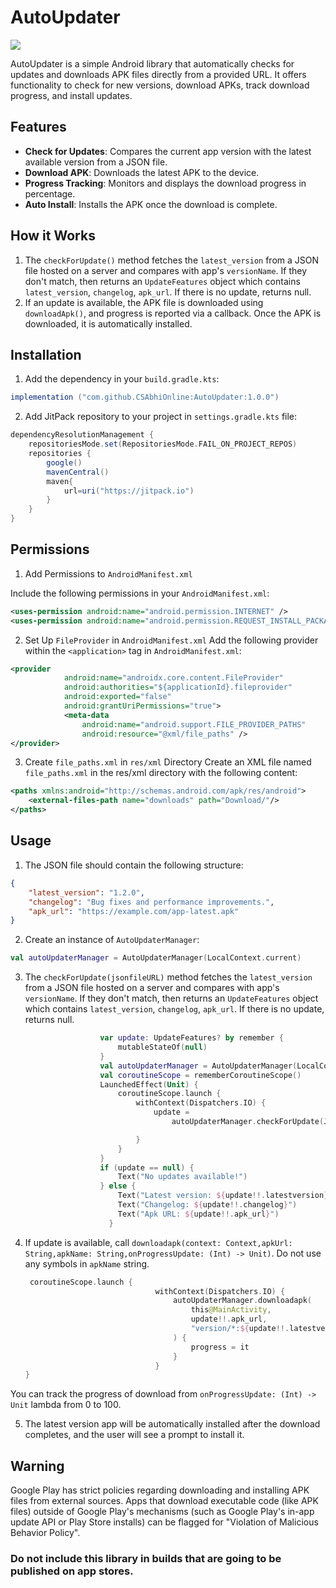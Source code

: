 # AutoUpdater
[![](https://jitpack.io/v/CSAbhiOnline/AutoUpdater.svg)](https://jitpack.io/#CSAbhiOnline/AutoUpdater)

AutoUpdater is a simple Android library that automatically checks for updates and downloads APK files directly from a provided URL. It offers functionality to check for new versions, download APKs, track download progress, and install updates.

## Features

- **Check for Updates**: Compares the current app version with the latest available version from a JSON file.
- **Download APK**: Downloads the latest APK to the device.
- **Progress Tracking**: Monitors and displays the download progress in percentage.
- **Auto Install**: Installs the APK once the download is complete.

## How it Works

1. The `checkForUpdate()` method fetches the ```latest_version``` from a JSON file hosted on a server and compares with app's ```versionName```. If they don't match, then returns an ```UpdateFeatures``` object which contains ```latest_version```, ```changelog```, ```apk_url```. If there is no update, returns null.
2. If an update is available, the APK file is downloaded using `downloadApk()`, and progress is reported via a callback. Once the APK is downloaded, it is automatically installed.

## Installation

1. Add the dependency in your `build.gradle.kts`: 

```groovy
implementation ("com.github.CSAbhiOnline:AutoUpdater:1.0.0")
```
2. Add JitPack repository to your project in `settings.gradle.kts` file:
```groovy
dependencyResolutionManagement {
    repositoriesMode.set(RepositoriesMode.FAIL_ON_PROJECT_REPOS)
    repositories {
        google()
        mavenCentral()
        maven{
            url=uri("https://jitpack.io")
        }
    }
}
```

## Permissions
1. Add Permissions to `AndroidManifest.xml`

Include the following permissions in your `AndroidManifest.xml`:

```xml
<uses-permission android:name="android.permission.INTERNET" />
<uses-permission android:name="android.permission.REQUEST_INSTALL_PACKAGES" />
```
2. Set Up `FileProvider` in `AndroidManifest.xml`
Add the following provider within the `<application>` tag in `AndroidManifest.xml`:
```xml
<provider
            android:name="androidx.core.content.FileProvider"
            android:authorities="${applicationId}.fileprovider"
            android:exported="false"
            android:grantUriPermissions="true">
            <meta-data
                android:name="android.support.FILE_PROVIDER_PATHS"
                android:resource="@xml/file_paths" />
</provider>
```
3. Create `file_paths.xml` in `res/xml` Directory
Create an XML file named `file_paths.xml` in the res/xml directory with the following content:
```xml
<paths xmlns:android="http://schemas.android.com/apk/res/android">
    <external-files-path name="downloads" path="Download/"/>
</paths>
```
## Usage
1. The JSON file should contain the following structure:
```json
{
    "latest_version": "1.2.0",
    "changelog": "Bug fixes and performance improvements.",
    "apk_url": "https://example.com/app-latest.apk"
}
```
2. Create an instance of `AutoUpdaterManager`:
```kotlin
val autoUpdaterManager = AutoUpdaterManager(LocalContext.current)
```
3. The `checkForUpdate(jsonfileURL)` method fetches the ```latest_version``` from a JSON file hosted on a server and compares with app's ```versionName```. If they don't match, then returns an ```UpdateFeatures``` object which contains ```latest_version```, ```changelog```, ```apk_url```. If there is no update, returns null.
```kotlin
                    var update: UpdateFeatures? by remember {
                        mutableStateOf(null)
                    }
                    val autoUpdaterManager = AutoUpdaterManager(LocalContext.current)
                    val coroutineScope = rememberCoroutineScope()
                    LaunchedEffect(Unit) {
                        coroutineScope.launch {
                            withContext(Dispatchers.IO) {
                                update =
                                    autoUpdaterManager.checkForUpdate(JSONfileURL = "https://your/json/file/URL")

                            }
                        }
                    }
                    if (update == null) {
                        Text("No updates available!")
                    } else {
                        Text("Latest version: ${update!!.latestversion}")
                        Text("Changelog: ${update!!.changelog}")
                        Text("Apk URL: ${update!!.apk_url}")
                      }
```
4. If update is available, call `downloadapk(context: Context,apkUrl: String,apkName: String,onProgressUpdate: (Int) -> Unit)`. Do not use any symbols in `apkName` string.
   ```kotlin
    coroutineScope.launch {
                                withContext(Dispatchers.IO) {
                                    autoUpdaterManager.downloadapk(
                                        this@MainActivity,
                                        update!!.apk_url,
                                        "version/*:${update!!.latestversion}*/"
                                    ) {
                                        progress = it
                                    }
                                }
   }
   ```
You can track the progress of download from `onProgressUpdate: (Int) -> Unit` lambda from 0 to 100.

5. The latest version app will be automatically installed after the download completes, and the user will see a prompt to install it.

## Warning
Google Play has strict policies regarding downloading and installing APK files from external sources. Apps that download executable code (like APK files) outside of Google Play's mechanisms (such as Google Play's in-app update API or Play Store installs) can be flagged for "Violation of Malicious Behavior Policy".

### Do not include this library in builds that are going to be published on app stores.
